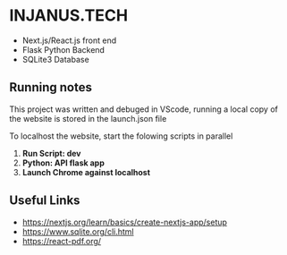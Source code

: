# INJANUS.TECH

- Next.js/React.js front end
- Flask Python Backend
- SQLite3 Database

## Running notes

This project was written and debuged in VScode, running a local copy of the website is stored in the launch.json file

To localhost the website, start the folowing scripts in parallel

1. **Run Script: dev**
2. **Python: API flask app**
3. **Launch Chrome against localhost**

## Useful Links

- https://nextjs.org/learn/basics/create-nextjs-app/setup
- https://www.sqlite.org/cli.html
- https://react-pdf.org/